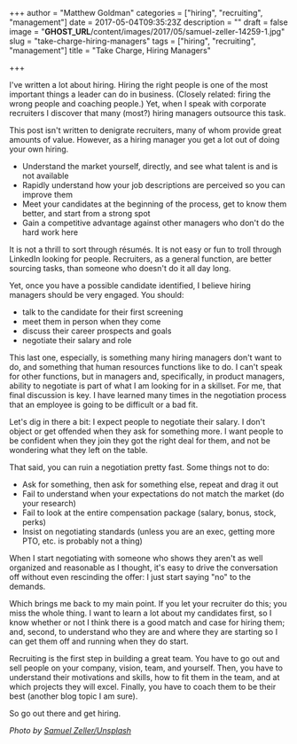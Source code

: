 +++
author = "Matthew Goldman"
categories = ["hiring", "recruiting", "management"]
date = 2017-05-04T09:35:23Z
description = ""
draft = false
image = "__GHOST_URL__/content/images/2017/05/samuel-zeller-14259-1.jpg"
slug = "take-charge-hiring-managers"
tags = ["hiring", "recruiting", "management"]
title = "Take Charge, Hiring Managers"

+++


I've written a lot about hiring. Hiring the right people is one of the most important things a leader can do in business. (Closely related: firing the wrong people and coaching people.) Yet, when I speak with corporate recruiters I discover that many (most?) hiring managers outsource this task.

This post isn't written to denigrate recruiters, many of whom provide great amounts of value. However, as a hiring manager you get a lot out of doing your own hiring.

* Understand the market yourself, directly, and see what talent is and is not available
* Rapidly understand how your job descriptions are perceived so you can improve them
* Meet your candidates at the beginning of the process, get to know them better, and start from a strong spot
* Gain a competitive advantage against other managers who don't do the hard work here

It is not a thrill to sort through résumés. It is not easy or fun to troll through LinkedIn looking for people. Recruiters, as a general function, are better sourcing tasks, than someone who doesn't do it all day long.

Yet, once you have a possible candidate identified, I believe hiring managers should be very engaged. You should:

* talk to the candidate for their first screening
* meet them in person when they come
* discuss their career prospects and goals
* negotiate their salary and role

This last one, especially, is something many hiring managers don't want to do, and something that human resources functions like to do. I can't speak for other functions, but in managers and, specifically, in product managers, ability to negotiate is part of what I am looking for in a skillset. For me, that final discussion is key. I have learned many times in the negotiation process that an employee is going to be difficult or a bad fit.

Let's dig in there a bit: I expect people to negotiate their salary. I don't object or get offended when they ask for something more. I want people to be confident when they join they got the right deal for them, and not be wondering what they left on the table.

That said, you can ruin a negotiation pretty fast. Some things not to do:

* Ask for something, then ask for something else, repeat and drag it out
* Fail to understand when your expectations do not match the market (do your research)
* Fail to look at the entire compensation package (salary, bonus, stock, perks)
* Insist on negotiating standards (unless you are an exec, getting more PTO, etc. is probably not a thing)

When I start negotiating with someone who shows they aren't as well organized and reasonable as I thought, it's easy to drive the conversation off without even rescinding the offer: I just start saying "no" to the demands.

Which brings me back to my main point. If you let your recruiter do this; you miss the whole thing. I want to learn a lot about my candidates first, so I know whether or not I think there is a good match and case for hiring them; and, second, to understand who they are and where they are starting so I can get them off and running when they do start.

Recruiting is the first step in building a great team. You have to go out and sell people on your company, vision, team, and yourself. Then, you have to understand their motivations and skills, how to fit them in the team, and at which projects they will excel. Finally, you have to coach them to be their best (another blog topic I am sure).

So go out there and get hiring.


*Photo by [Samuel Zeller/Unsplash]([https://unsplash.com/search/photos/ladder?photo=2YVChyrNmvg)*

